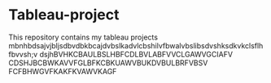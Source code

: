 # Tableau-project
This repository contains my tableau projects
mbnhbdsajvjbljsdbvdbkbcajdvbslkadvlcbshilvfbwalvbslibsdvshksdkvkclsflhfbvvsh;v
dsjhBVHKCBAULBSLHBFCDLBVLABFVVCLGAWVGCIAFV
CDSHJBCBWKAVVFGLBFKCBKUAWVBUKDVBULBRFVBSV
FCFBHWGVFKAKFKVAWVKAGF
